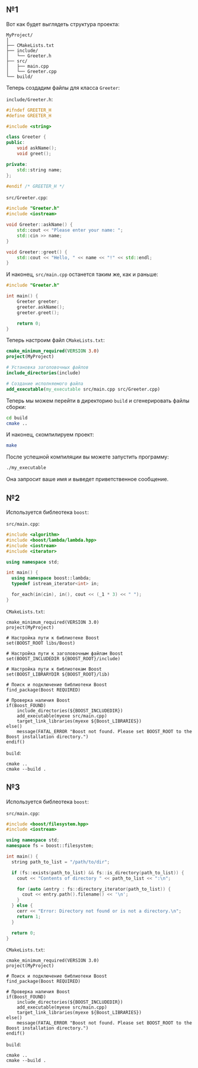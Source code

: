 ## №1
Вот как будет выглядеть структура проекта:

```
MyProject/
│
├── CMakeLists.txt
├── include/
│   └── Greeter.h
├── src/
│   ├── main.cpp
│   └── Greeter.cpp
└── build/
```

Теперь создадим файлы для класса `Greeter`:

`include/Greeter.h`:
```cpp
#ifndef GREETER_H
#define GREETER_H

#include <string>

class Greeter {
public:
    void askName();
    void greet();

private:
    std::string name;
};

#endif /* GREETER_H */
```

`src/Greeter.cpp`:
```cpp
#include "Greeter.h"
#include <iostream>

void Greeter::askName() {
    std::cout << "Please enter your name: ";
    std::cin >> name;
}

void Greeter::greet() {
    std::cout << "Hello, " << name << "!" << std::endl;
}
```

И наконец, `src/main.cpp` останется таким же, как и раньше:

```cpp
#include "Greeter.h"

int main() {
    Greeter greeter;
    greeter.askName();
    greeter.greet();

    return 0;
}
```

Теперь настроим файл `CMakeLists.txt`:

```cmake
cmake_minimum_required(VERSION 3.0)
project(MyProject)

# Установка заголовочных файлов
include_directories(include)

# Создание исполняемого файла
add_executable(my_executable src/main.cpp src/Greeter.cpp)
```

Теперь мы можем перейти в директорию `build` и сгенерировать файлы сборки:

```bash
cd build
cmake ..
```

И наконец, скомпилируем проект:

```bash
make
```

После успешной компиляции вы можете запустить программу:

```bash
./my_executable
```

Она запросит ваше имя и выведет приветственное сообщение.

## №2
Используется библеотека `boost`:

`src/main.cpp`:
```cpp
#include <algorithm>
#include <boost/lambda/lambda.hpp>
#include <iostream>
#include <iterator>

using namespace std;

int main() {
  using namespace boost::lambda;
  typedef istream_iterator<int> in;

  for_each(in(cin), in(), cout << (_1 * 3) << " ");
}
```

`CMakeLists.txt`:
```
cmake_minimum_required(VERSION 3.0)
project(MyProject)

# Настройка пути к библиотеке Boost
set(BOOST_ROOT libs/Boost)

# Настройка пути к заголовочным файлам Boost
set(BOOST_INCLUDEDIR ${BOOST_ROOT}/include)

# Настройка пути к библиотекам Boost
set(BOOST_LIBRARYDIR ${BOOST_ROOT}/lib)

# Поиск и подключение библиотеки Boost
find_package(Boost REQUIRED)

# Проверка наличия Boost
if(Boost_FOUND)
    include_directories(${BOOST_INCLUDEDIR})
    add_executable(myexe src/main.cpp)
    target_link_libraries(myexe ${Boost_LIBRARIES})
else()
    message(FATAL_ERROR "Boost not found. Please set BOOST_ROOT to the Boost installation directory.")
endif()
```

`build`:
```
cmake ..
cmake --build .
```

## №3
Используется библеотека `boost`:

`src/main.cpp`:
```cpp
#include <boost/filesystem.hpp>
#include <iostream>

using namespace std;
namespace fs = boost::filesystem;

int main() {
  string path_to_list = "/path/to/dir";

  if (fs::exists(path_to_list) && fs::is_directory(path_to_list)) {
    cout << "Contents of directory " << path_to_list << ":\n";

    for (auto &entry : fs::directory_iterator(path_to_list)) {
      cout << entry.path().filename() << '\n';
    }
  } else {
    cerr << "Error: Directory not found or is not a directory.\n";
    return 1;
  }

  return 0;
}
```

`CMakeLists.txt`:
```
cmake_minimum_required(VERSION 3.0)
project(MyProject)

# Поиск и подключение библиотеки Boost
find_package(Boost REQUIRED)

# Проверка наличия Boost
if(Boost_FOUND)
    include_directories(${BOOST_INCLUDEDIR})
    add_executable(myexe src/main.cpp)
    target_link_libraries(myexe ${Boost_LIBRARIES})
else()
    message(FATAL_ERROR "Boost not found. Please set BOOST_ROOT to the Boost installation directory.")
endif()
```

`build`:
```
cmake ..
cmake --build .
```

